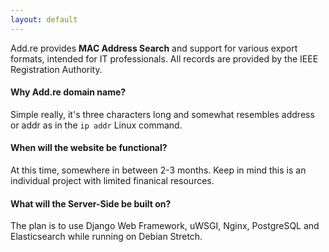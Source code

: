 ```yaml
---
layout: default
---
```


Add.re provides **MAC Address Search** and support for various export formats, intended for IT professionals.
All records are provided by the IEEE Registration Authority.

#### Why Add.re domain name?
Simple really, it's three characters long and somewhat resembles address or addr as in the `ip addr` Linux command.

#### When will the website be functional?
At this time, somewhere in between 2-3 months. Keep in mind this is an individual project with limited finanical resources.

#### What will the Server-Side be built on?
The plan is to use Django Web Framework, uWSGI, Nginx, PostgreSQL and Elasticsearch while running on Debian Stretch.
